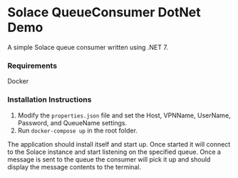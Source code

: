 # Solace QueueConsumer DotNet Demo

A simple Solace queue consumer written using .NET 7.

### Requirements
Docker

### Installation Instructions


1. Modify the `properties.json` file and set the Host, VPNName, UserName, Password, and QueueName settings.
2. Run `docker-compose up` in the root folder.

The application should install itself and start up. Once started it will connect to the Solace instance and start listening on the specified queue. Once a message is sent to the queue the consumer will pick it up and should display the message contents to the terminal.